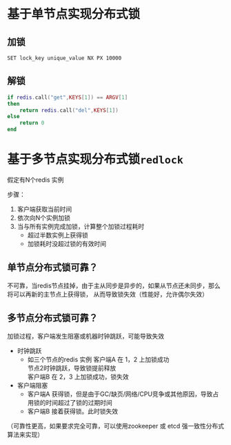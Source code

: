 
# 基于单节点实现分布式锁
## 加锁
```
SET lock_key unique_value NX PX 10000
```

## 解锁
```lua
if redis.call("get",KEYS[1]) == ARGV[1] 
then 
    return redis.call("del",KEYS[1])
else 
    return 0
end

```

# 基于多节点实现分布式锁`redlock`
假定有N个redis 实例

步骤：
1. 客户端获取当前时间
2. 依次向N个实例加锁
3. 当与所有实例完成加锁，计算整个加锁过程耗时
    * 超过半数实例上获得锁
    * 加锁耗时没超过锁的有效时间
    
    
    
## 单节点分布式锁可靠？
不可靠，当redis节点挂掉，由于主从同步是异步的，如果从节点还未同步，那么将可以再新的主节点上获得锁，
从而导致锁失效（性能好，允许偶尔失效）


## 多节点分布式锁可靠？
加锁过程，客户端发生阻塞或机器时钟跳跃，可能导致失效
* 时钟跳跃
    * 如三个节点的redis 实例
    客户端A 在 1，2 上加锁成功  
    节点2时钟跳跃，导致锁提前释放  
    客户端B 在 2，3 上加锁成功，锁失效
* 客户端阻塞
    * 客户端A 获得锁，但是由于GC/缺页/网络/CPU竞争或其他原因，导致占用锁的时间超过了锁的过期时间
    * 客户端B 接着获得锁。此时锁失效

（可靠性更高，如果要求完全可靠，可以使用zookeeper 或 etcd 强一致性分布式算法来实现）